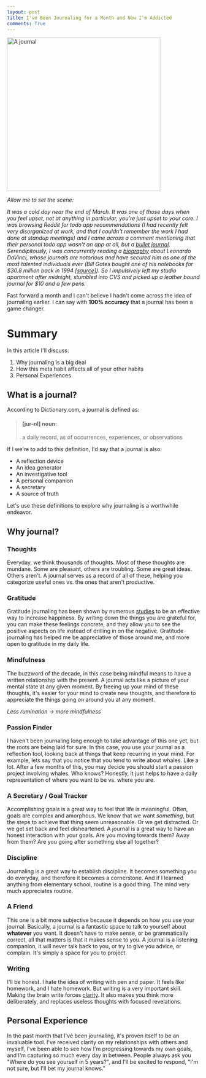 ```yaml
---
layout: post
title: I've Been Journaling for a Month and Now I'm Addicted
comments: True
---
```


<figure style="margin: 0 auto;">
  <img src="{{site.url}}/assets/pics/journal.jpeg" alt="A journal" width="400" height="auto">
</figure>

_Allow me to set the scene:_

_It was a cold day near the end of March. It was one of those days when you feel upset, not at anything in particular, you're just upset to your core. I was browsing Reddit for todo app recommendations (I had recently felt very disorganized at work, and that I couldn't remember the work I had done at standup meetings) and I came across a comment mentioning that their personal todo app wasn't an app at all, but a [bullet journal](https://bulletjournal.com/). Serendipitously, I was concurrently reading a [biography](https://www.goodreads.com/book/show/34684622-leonardo-da-vinci) about Leonardo DaVinci, whose journals are notorious and have secured him as one of the most talented individuals ever (Bill Gates bought one of his notebooks for $30.8 million back in 1994 [[source]](https://www.nytimes.com/1994/11/12/us/leonardo-notebook-sells-for-30.8-million.html)). So I impulsively left my studio apartment after midnight, stumbled into CVS and picked up a leather bound journal for $10 and a few pens._


Fast forward a month and I can't believe I hadn't come across the idea of journaling earlier. I can say with __100% accuracy__ that a journal has been a game changer. 

# Summary

In this article I'll discuss:
1. Why journaling is a big deal
2. How this meta habit affects all of your other habits
3. Personal Experiences


## What is a journal?

According to Dictionary.com, a journal is defined as:
> #### [jur-nl] noun: 
> a daily record, as of occurrences, experiences, or observations

If I we're to add to this definition, I'd say that a journal is also:
* A reflection device
* An idea generator
* An investigative tool
* A personal companion
* A secretary
* A source of truth

Let's use these definitions to explore why journaling is a worthwhile endeavor.

## Why journal?

### Thoughts

Everyday, we think thousands of thoughts. Most of these thoughts are mundane. Some are pleasant, others are troubling. Some are great ideas. Others aren't. A journal serves as a record of all of these, helping you categorize useful ones vs. the ones that aren't productive.

### Gratitude

Gratitude journaling has been shown by numerous [studies](https://guilfordjournals.com/doi/abs/10.1521/jscp.2000.19.1.56) to be an effective way to increase happiness. By writing down the things you are grateful for, you can make these feelings concrete, and they allow you to see the positive aspects on life instead of drilling in on the negative. Gratitude journaling has helped me be appreciative of those around me, and more open to gratitude in my daily life.

### Mindfulness

The buzzword of the decade, in this case being mindful means to have a written relationship with the present. A journal acts like a picture of your mental state at any given moment. By freeing up your mind of these thoughts, it's easier for your mind to create new thoughts, and therefore to appreciate the things going on around you at any moment. 

_Less rumination -> more mindfulness_

### Passion Finder

I haven't been journaling long enough to take advantage of this one yet, but the roots are being laid for sure. In this case, you use your journal as a reflection tool, looking back at things that keep recurring in your mind. For example, lets say that you notice that you tend to write about whales. Like a lot. After a few months of this, you may decide you should start a passion project involving whales. Who knows? Honestly, it just helps to have a daily representation of where you want to be vs. where you are.

### A Secretary / Goal Tracker

Accomplishing goals is a great way to feel that life is meaningful. Often, goals are complex and amorphous. We know that we want _something_, but the steps to achieve that thing seem unreasonable. Or we get distracted. Or we get set back and feel disheartened. A journal is a great way to have an honest interaction with your goals. Are you moving towards them? Away from them? Are you going after something else all together?

### Discipline

Journaling is a great way to establish discipline. It becomes something you do everyday, and therefore it becomes a cornerstone. And if I learned anything from elementary school, routine is a good thing. The mind very much appreciates routine.

### A Friend

This one is a bit more subjective because it depends on how you use your journal. Basically, a journal is a fantastic space to talk to yourself about __whatever__ you want. It doesn't have to make sense, or be grammatically correct, all that matters is that it makes sense to you. A journal is a listening companion, it will never talk back to you, or try to give you advice, or complain. It's simply a space for you to project.

### Writing

I'll be honest. I hate the idea of writing with pen and paper. It feels like homework, and I hate homework. But writing is a very important skill. Making the brain write forces [clarity](http://www.jbe-platform.com/content/books/9789027285515). It also makes you think more deliberately, and replaces useless thoughts with focused revelations.

## Personal Experience

In the past month that I've been journaling, it's proven itself to be an invaluable tool. I've received clarity on my relationships with others and myself, I've been able to see how I'm progressing towards my own goals, and I'm capturing so much every day in between. People always ask you "Where do you see yourself in 5 years?", and I'll be excited to respond, "I'm not sure, but I'll bet my journal knows."
